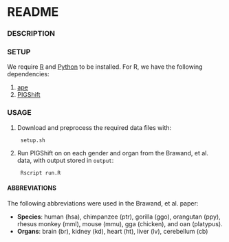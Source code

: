 # README #

### DESCRIPTION ###

### SETUP ###

We require [R](https://www.r-project.org/) and [Python]() to be installed. For R, we have the following dependencies:
1. [ape](https://cran.r-project.org/web/packages/ape/index.html)
2. [PIGShift](https://cran.r-project.org/web/packages/PIGShift/index.html)

### USAGE ###

1. Download and preprocess the required data files with:

        setup.sh

2. Run PIGShift on on each gender and organ from the Brawand, et al. data, with output stored in `output`:

        Rscript run.R

#### ABBREVIATIONS ####

The following abbreviations were used in the Brawand, et al. paper:

* **Species**: human (hsa), chimpanzee (ptr), gorilla (ggo), orangutan (ppy), rhesus monkey (mml), mouse (mmu), gga (chicken), and oan (platypus).
* **Organs**: brain (br), kidney (kd), heart (ht), liver (lv), cerebellum (cb)
